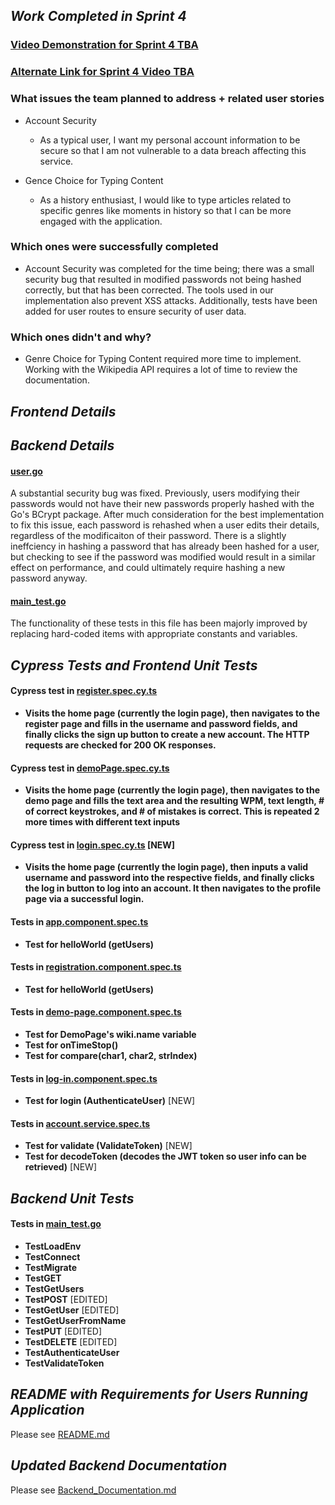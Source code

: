 <!-- WORK TO COMPLETE:
Entire Team
    Make progress on issues uncompleted in Sprint 3, or new issues discovered during Sprint 3.
    Write test for new functionality implemented. 
     front-page readme that details requirements for running and using your application.
SUBMISSIONS:
    Submission Format: GitHub & Video Links (Use comments on submission page for multiple links)
    Narrated video presentation. Split the presentation such that each member of your team narrates a portion. Presentation should include:
    Demonstrate new functionality implemented.
    Show results of all unit tests (including those from Sprint 3).
    Finally, give an overview of your completed project as if you were pitching it to someone who has never seen it:
    Demonstrate all front-end functionality
    Detailed explanation of backend API
Sprint4.md
    Detail work you've completed in Sprint 4
    List frontend unit and Cypress tests
    List backend unit tests
    Show updated documentation for your backend API 

We will be checking individual commits. If you do not commit code, you will not receive any credit for this sprint. If you're having trouble contributing, speak with your TA sooner rather than later.
Rather than just checking whether or not you have contributed all, for this sprint we will also be comparing outputs with the rest of your team. A contribution ratio of 2:1 as compared with the top performing teammate is fine, but when we start seeing differences approaching 5:1, 10:1, etc, points will be docked. -->

## _Work Completed in Sprint 4_ ##

### [Video Demonstration for Sprint 4 TBA](https://youtu.be/XhNUXZZ_6Bk) ###
### [Alternate Link for Sprint 4 Video TBA](https://clipchamp.com/watch/FMN3fO4qFXd)


### What issues the team planned to address + related user stories
* Account Security
    * As a typical user, I want my personal account information to be secure so that I am not vulnerable to a data breach affecting this service.

* Gence Choice for Typing Content
    * As a history enthusiast, I would like to type articles related to specific genres like moments in history so that I can be more engaged with the application.
### Which ones were successfully completed
* Account Security was completed for the time being; there was a small security bug that resulted in modified passwords not being hashed correctly, but that has been corrected. The tools used in our implementation also prevent XSS attacks. Additionally, tests have been added for user routes to ensure security of user data.

### Which ones didn't and why?
* Genre Choice for Typing Content required more time to implement. Working with the Wikipedia API requires a lot of time to review the documentation. 
## _Frontend Details_ ##


## _Backend Details_ ##

#### [user.go](https://github.com/WasabiTech-777/SWE-2023-Spring/blob/174bdd6c8f57efa12affba46334eadbfffbdb2a9/src/server/routes/user.go) ####
A substantial security bug was fixed. Previously, users modifying their passwords would not have their new passwords properly hashed with the Go's BCrypt package. After much consideration for the best implementation to fix this issue, each password is rehashed when a user edits their details, regardless of the modificaiton of their password. There is a slightly ineffciency in hashing a password that has already been hashed for a user, but checking to see if the password was modified would result in a similar effect on performance, and could ultimately require hashing a new password anyway.  

#### [main_test.go](https://github.com/WasabiTech-777/SWE-2023-Spring/blob/174bdd6c8f57efa12affba46334eadbfffbdb2a9/src/server/main_test.go) ####
The functionality of these tests in this file has been majorly improved by replacing hard-coded items with appropriate constants and variables. 

## _Cypress Tests and Frontend Unit Tests_
#### Cypress test in [register.spec.cy.ts](https://github.com/WasabiTech-777/SWE-2023-Spring/blob/d28ae8915ec5ed7c40697cf1399cac0636e6f18d/cypress/e2e/register.spec.cy.ts)
* **Visits the home page (currently the login page), then navigates to the register page and fills in the username and password fields, and finally clicks the sign up button to create a new account. The HTTP requests are checked for 200 OK responses.**
#### Cypress test in [demoPage.spec.cy.ts](https://github.com/WasabiTech-777/SWE-2023-Spring/blob/d28ae8915ec5ed7c40697cf1399cac0636e6f18d/cypress/e2e/demoPage.spec.cy.ts)
* **Visits the home page (currently the login page), then navigates to the demo page and fills the text area and the resulting WPM, text length, # of correct keystrokes, and # of mistakes is correct. This is repeated 2 more times with different text inputs**
#### Cypress test in [login.spec.cy.ts](https://github.com/WasabiTech-777/SWE-2023-Spring/blob/456cdb1aa202ff37cd4707f5fbe604fa4c537fa0/cypress/e2e/login.spec.cy.ts) [NEW]
* **Visits the home page (currently the login page), then inputs a valid username and password into the respective fields, and finally clicks the log in button to log into an account. It then navigates to the profile page via a successful login.**

#### Tests in [app.component.spec.ts](https://github.com/WasabiTech-777/SWE-2023-Spring/blob/5159d7ebe84904dd363ec3932b869f453e1244c5/src/app/app.component.spec.ts)
* **Test for helloWorld (getUsers)**
#### Tests in [registration.component.spec.ts](https://github.com/WasabiTech-777/SWE-2023-Spring/blob/5159d7ebe84904dd363ec3932b869f453e1244c5/src/app/registration/registration.component.spec.ts)
* **Test for helloWorld (getUsers)**
#### Tests in [demo-page.component.spec.ts](https://github.com/WasabiTech-777/SWE-2023-Spring/blob/5159d7ebe84904dd363ec3932b869f453e1244c5/src/app/demo-page/demo-page.component.spec.ts)
* **Test for DemoPage's wiki.name variable**
* **Test for onTimeStop()**
* **Test for compare(char1, char2, strIndex)**
#### Tests in [log-in.component.spec.ts](https://github.com/WasabiTech-777/SWE-2023-Spring/blob/5159d7ebe84904dd363ec3932b869f453e1244c5/src/app/log-in/log-in.component.spec.ts)
* **Test for login (AuthenticateUser)** [NEW]
#### Tests in [account.service.spec.ts](https://github.com/WasabiTech-777/SWE-2023-Spring/blob/5159d7ebe84904dd363ec3932b869f453e1244c5/src/app/account.service.spec.ts)
* **Test for validate (ValidateToken)** [NEW]
* **Test for decodeToken (decodes the JWT token so user info can be retrieved)** [NEW]
## _Backend Unit Tests_ ##

#### Tests in [main_test.go](https://github.com/WasabiTech-777/SWE-2023-Spring/blob/174bdd6c8f57efa12affba46334eadbfffbdb2a9/src/server/main_test.go)
* **TestLoadEnv**
* **TestConnect**
* **TestMigrate**
* **TestGET**
* **TestGetUsers**  
* **TestPOST**  [EDITED]
* **TestGetUser**   [EDITED]
* **TestGetUserFromName** 
* **TestPUT** [EDITED]
* **TestDELETE** [EDITED]
* **TestAuthenticateUser** 
* **TestValidateToken** 

## _README with Requirements for Users Running Application_ ##
Please see [README.md](https://github.com/WasabiTech-777/SWE-2023-Spring/blob/b0091f01cbabecc6dec080b7225032755b63aa13/README.md)

## _Updated Backend Documentation_ ##
Please see [Backend_Documentation.md](https://github.com/WasabiTech-777/SWE-2023-Spring/blob/51e2cc30a810aa0da4dd435826402799daeee1ba/Backend_Documentation.md)